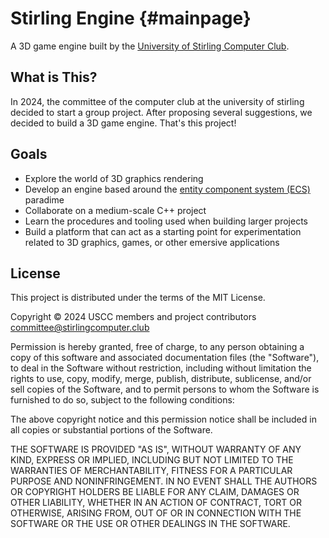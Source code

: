 # Stirling Engine {#mainpage}

A 3D game engine built by the [University of Stirling Computer Club][uscc].

[uscc]: https://stirlingcomputer.club

## What is This?

In 2024, the committee of the computer club at the university of stirling decided to start a group project. After proposing several suggestions, we decided to build a 3D game engine. That's this project!

## Goals

* Explore the world of 3D graphics rendering
* Develop an engine based around the [entity component system (ECS)][ecs] paradime
* Collaborate on a medium-scale C++ project
* Learn the procedures and tooling used when building larger projects
* Build a platform that can act as a starting point for experimentation related to 3D graphics, games, or other emersive applications

[ecs]: https://github.com/SanderMertens/ecs-faq?tab=readme-ov-file#what-is-ecs

## License

This project is distributed under the terms of the MIT License.

Copyright &copy; 2024 USCC members and project contributors <committee@stirlingcomputer.club>

Permission is hereby granted, free of charge, to any person obtaining a copy of this software and associated documentation files (the "Software"), to deal in the Software without restriction, including without limitation the rights to use, copy, modify, merge, publish, distribute, sublicense, and/or sell copies of the Software, and to permit persons to whom the Software is furnished to do so, subject to the following conditions:

The above copyright notice and this permission notice shall be included in all copies or substantial portions of the Software.

THE SOFTWARE IS PROVIDED "AS IS", WITHOUT WARRANTY OF ANY KIND, EXPRESS OR IMPLIED, INCLUDING BUT NOT LIMITED TO THE WARRANTIES OF MERCHANTABILITY, FITNESS FOR A PARTICULAR PURPOSE AND NONINFRINGEMENT. IN NO EVENT SHALL THE AUTHORS OR COPYRIGHT HOLDERS BE LIABLE FOR ANY CLAIM, DAMAGES OR OTHER LIABILITY, WHETHER IN AN ACTION OF CONTRACT, TORT OR OTHERWISE, ARISING FROM, OUT OF OR IN CONNECTION WITH THE SOFTWARE OR THE USE OR OTHER DEALINGS IN THE SOFTWARE.